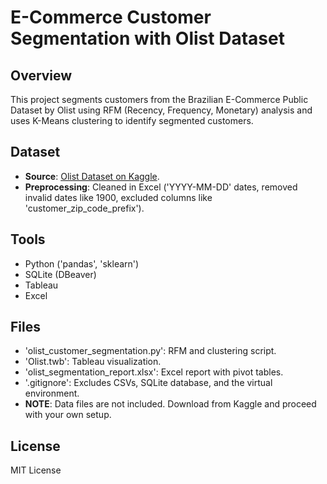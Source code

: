 # E-Commerce Customer Segmentation with Olist Dataset

## Overview
This project segments customers from the Brazilian E-Commerce Public Dataset by Olist using RFM 
(Recency, Frequency, Monetary) analysis and uses K-Means clustering to identify segmented customers.

## Dataset
- **Source**: [Olist Dataset on Kaggle](https://www.kaggle.com/datasets/olistbr/brazilian-ecommerce?resource=download).
- **Preprocessing**: Cleaned in Excel ('YYYY-MM-DD' dates, removed invalid dates like 1900, excluded columns like 
'customer_zip_code_prefix').

## Tools
- Python ('pandas', 'sklearn')
- SQLite (DBeaver)
- Tableau
- Excel

## Files
- 'olist_customer_segmentation.py': RFM and clustering script.
- 'Olist.twb': Tableau visualization.
- 'olist_segmentation_report.xlsx': Excel report with pivot tables.
- '.gitignore': Excludes CSVs, SQLite database, and the virtual environment.
- **NOTE**: Data files are not included. Download from Kaggle and proceed with your own setup.

## License
MIT License
